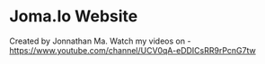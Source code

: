 # Joma.Io Website

Created by Jonnathan Ma. Watch my videos on - https://www.youtube.com/channel/UCV0qA-eDDICsRR9rPcnG7tw
